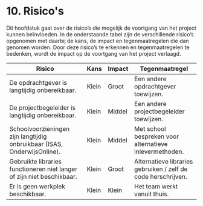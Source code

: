 # 10. Risico's
Dit hoofdstuk gaat over de risico’s die mogelijk de voortgang van het project kunnen beïnvloeden. In de onderstaande tabel zijn de verschillende risico’s opgenomen met daarbij de kans, de impact en tegenmaatregelen die dan genomen worden. Door deze risico’s te erkennen en tegenmaatregelen te bedenken, wordt de impact op de voortgang van het project verlaagd.

| Risico                                                                   | Kans  | Impact | Tegenmaatregel                                           |
|--------------------------------------------------------------------------|-------|--------|----------------------------------------------------------|
| De opdrachtgever is langtijdig onbereikbaar.                             | Klein | Groot  | Een andere opdrachtgever toewijzen.                      |
| De projectbegeleider is langtijdig onbereikbaar.                         | Klein | Middel  | Een andere projectbegeleider toewijzen.                  |
| Schoolvoorzieningen zijn langtijdig onbruikbaar (ISAS, OnderwijsOnline). | Klein | Middel | Met school bespreken voor alternatieve inlevermethoden. |
| Gebruikte libraries functioneren niet langer of zijn niet beschikbaar. | Klein  | Groot | Alternatieve libraries gebruiken / zelf de code herschrijven. |
| Er is geen werkplek beschikbaar. | Klein  | Klein | Het team werkt vanuit thuis. |
